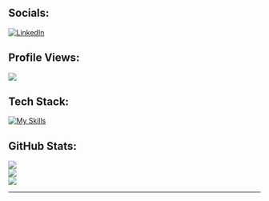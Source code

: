 
## Socials:
[![LinkedIn](https://img.shields.io/badge/LinkedIn-%230077B5.svg?logo=linkedin&logoColor=white)](https://linkedin.com/in/shalini16)

## Profile Views:
![](https://komarev.com/ghpvc/?username=shalinijha7&color=blue)


## Tech Stack:

[![My Skills](https://skillicons.dev/icons?i=cpp,c,html,css,javascript,git,react,mysql,mongodb,typescript,nodejs,expressjs,tailwindcss,nextjs,java&theme=dark)](https://skillicons.dev)


## GitHub Stats:
![](https://github-readme-stats.vercel.app/api?username=shalinijha7&theme=tokyonight&hide_border=false&include_all_commits=false&count_private=true)<br/>
![](https://github-readme-streak-stats.herokuapp.com/?user=shalinijha7&theme=tokyonight&hide_border=false)<br/>
![](https://github-readme-stats.vercel.app/api/top-langs/?username=shalinijha7&theme=tokyonight&hide_border=false&include_all_commits=false&count_private=true&layout=compact)

---



